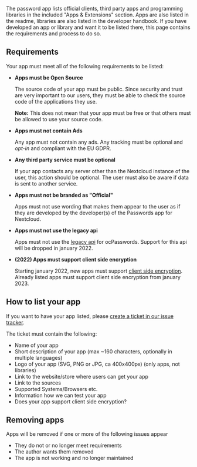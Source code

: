 The password app lists official clients, third party apps and programming libraries in the included "Apps & Extensions" section.
Apps are also listed in the readme, libraries are also listed in the developer handbook.
If you have developed an app or library and want it to be listed there, this page contains the requirements and process to do so.

## Requirements
Your app must meet all of the following requirements to be listed:

* **Apps must be Open Source**
    
    The source code of your app must be public.
    Since security and trust are very important to our users, they must be able to check the source code of the applications they use.
    
    **Note:** This does not mean that your app must be free or that others must be allowed to use your source code.
* **Apps must not contain Ads**
    
    Any app must not contain any ads.
    Any tracking must be optional and _opt-in_ and compliant with the EU GDPR.
* **Any third party service must be optional**
    
    If your app contacts any server other than the Nextcloud instance of the user, this action should be optional.
    The user must also be aware if data is sent to another service.
* **Apps must not be branded as "Official"**
    
    Apps must not use wording that makes them appear to the user as if they are developed by the developer(s) of the Passwords app for Nextcloud.
* **Apps must not use the legacy api**
    
    Apps must not use the [legacy api](./Api/Legacy-Api) for ocPasswords.
    Support for this api will be dropped in january 2022.
* **(2022) Apps must support client side encryption**
    
    Starting january 2022, new apps must support [client side encryption](./Encryption).
    Already listed apps must support client side encryption from january 2023.


## How to list your app
If you want to have your app listed, please [create a ticket in our issue tracker](https://github.com/marius-wieschollek/passwords/issues/new?labels=feature&template=Feature_request.md).

The ticket must contain the following:
* Name of your app
* Short description of your app (max ~160 characters, optionally in multiple languages)
* Logo of your app (SVG, PNG or JPG, ca 400x400px) (only apps, not libraries)
* Link to the website/store where users can get your app
* Link to the sources
* Supported Systems/Browsers etc.
* Information how we can test your app
* Does your app support client side encryption?


## Removing apps
Apps will be removed if one or more of the following issues appear

* They do not or no longer meet requirements
* The author wants them removed
* The app is not working and no longer maintained